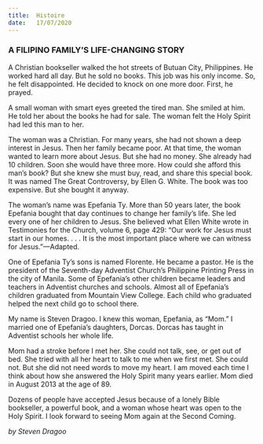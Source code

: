 ```yaml
---
title:  Histoire
date:   17/07/2020
---
```


### A FILIPINO FAMILY’S LIFE-CHANGING STORY

A Christian bookseller walked the hot streets of Butuan City, Philippines. He worked hard all day. But he sold no books. This job was his only income. So, he felt disappointed. He decided to knock on one more door. First, he prayed.

A small woman with smart eyes greeted the tired man. She smiled at him. He told her about the books he had for sale. The woman felt the Holy Spirit had led this man to her.

The woman was a Christian. For many years, she had not shown a deep interest in Jesus. Then her family became poor. At that time, the woman wanted to learn more about Jesus. But she had no money. She already had 10 children. Soon she would have three more. How could she afford this man’s book? But she knew she must buy, read, and share this special book. It was named The Great Controversy, by Ellen G. White. The book was too expensive. But she bought it anyway.

The woman’s name was Epefania Ty. More than 50 years later, the book Epefania bought that day continues to change her family’s life. She led every one of her children to Jesus. She believed what Ellen White wrote in Testimonies for the Church, volume 6, page 429: “Our work for Jesus must start in our homes. . . . It is the most important place where we can witness for Jesus.”—Adapted.

One of Epefania Ty’s sons is named Florente. He became a pastor. He is the president of the Seventh-day Adventist Church’s Philippine Printing Press in the city of Manila. Some of Epefania’s other children became leaders and teachers in Adventist churches and schools. Almost all of Epefania’s children graduated from Mountain View College. Each child who graduated helped the next child go to school there.

My name is Steven Dragoo. I knew this woman, Epefania, as “Mom.” I married one of Epefania’s daughters, Dorcas. Dorcas has taught in Adventist schools her whole life.

Mom had a stroke before I met her. She could not talk, see, or get out of bed. She tried with all her heart to talk to me when we first met. She could not. But she did not need words to move my heart. I am moved each time I think about how she answered the Holy Spirit many years earlier. Mom died in August 2013 at the age of 89.

Dozens of people have accepted Jesus because of a lonely Bible bookseller, a powerful book, and a woman whose heart was open to the Holy Spirit. I look forward to seeing Mom again at the Second Coming.

_by Steven Dragoo_
